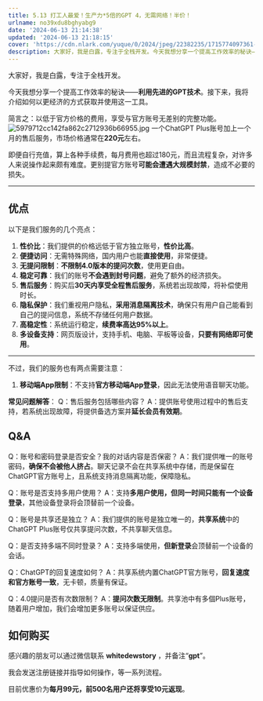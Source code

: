 ```yaml
---
title: 5.13 打工人最爱！生产力*5倍的GPT 4，无需网络！半价！
urlname: no39xdu8bghyabg9
date: '2024-06-13 21:14:38'
updated: '2024-06-13 21:18:15'
cover: 'https://cdn.nlark.com/yuque/0/2024/jpeg/22382235/1715774097361-3425b9e5-28a5-415e-8332-4a89ead88836.jpeg'
description: 大家好，我是白露，专注于全栈开发。今天我想分享一个提高工作效率的秘诀——利用先进的GPT技术。接下来，我将介绍如何以更经济的方式获取并使用这一工具。简言之：以低于官方价格的费用，享受与官方账号无差别的完整功能。一个ChatGPT Plus账号加上一个月的售后服务，市场价格通常在220元左右。即...
---
```

大家好，我是白露，专注于全栈开发。

今天我想分享一个提高工作效率的秘诀——**利用先进的GPT技术**。接下来，我将介绍如何以更经济的方式获取并使用这一工具。

简言之：以低于官方价格的费用，享受与官方账号无差别的完整功能。
![5979712cc142fa862c2712936b66955.jpg](https://oss1.aistar.cool/elog-offer-now/fbf4b83e0ac172de6fdd21a7fa6269ee.jpeg)
一个ChatGPT Plus账号加上一个月的售后服务，市场价格通常在**220元**左右。

即便自行充值，算上各种手续费，每月费用也超过180元，而且流程复杂，对许多人来说操作起来颇有难度。更别提官方账号**可能会遭遇大规模封禁**，造成不必要的损失。

---

## 优点
以下是我们服务的几个亮点：

1. **性价比**：我们提供的价格远低于官方独立账号，**性价比高**。
2. **便捷访问**：无需特殊网络，国内用户也能**直接使用**，非常便捷。
3. **无提问限制**：**不限制4.0版本的提问次数**，使用更自由。
4. **稳定可靠**：我们的账号**不会遇到封号问题**，避免了额外的经济损失。
5. **售后服务**：购买后**30天内享受全程售后服务**，系统若出现故障，将补偿使用时长。
6. **隐私保护**：我们重视用户隐私，**采用消息隔离技术**，确保只有用户自己能看到自己的提问信息，系统不存储任何用户数据。
7. **高稳定性**：系统运行稳定，**续费率高达95%以上**。
8. **多设备支持**：网页版设计，支持手机、电脑、平板等设备，**只要有网络即可使用**。

---

不过，我们的服务也有两点需要注意：

1. **移动端App限制**：不支持**官方移动端App登录**，因此无法使用语音聊天功能。

**常见问题解答**：
Q：售后服务包括哪些内容？
A：提供账号使用过程中的售后支持，若系统出现故障，将提供备选方案并**延长会员有效期**。
## Q&A
Q：账号和密码登录是否安全？我的对话内容是否保密？
A：我们提供唯一的账号密码，**确保不会被他人挤占**。聊天记录不会在共享系统中存储，而是保留在ChatGPT官方账号上，且系统支持消息隔离功能，保障隐私。

Q：账号是否支持多用户使用？
A：支持**多用户使用，但同一时间只能有一个设备登录**，其他设备登录将会顶替前一个设备。

Q：账号是共享还是独立？
A：我们提供的账号是独立唯一的，**共享系统**中的ChatGPT Plus账号仅共享提问次数，不共享聊天信息。

Q：是否支持多端不同时登录？
A：支持多端使用，**但新登录**会顶替前一个设备的会话。

Q：ChatGPT的回复速度如何？
A：共享系统内置ChatGPT官方账号，**回复速度和官方账号一致**，无卡顿，质量有保证。

Q：4.0提问是否有次数限制？
A：**提问次数无限制**。共享池中有多個Plus账号，随着用户增加，我们会增加更多账号以保证供应。

## 如何购买

感兴趣的朋友可以通过微信联系 **whitedewstory** ，并备注“**gpt**”。

我会发送注册链接并指导如何操作，等一系列流程。

目前优惠价为**每月99元，前500名用户还将享受10元返现**。
